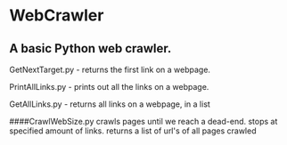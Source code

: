# WebCrawler
## A basic Python web crawler.



GetNextTarget.py - returns the first link on a webpage.

PrintAllLinks.py - prints out all the links on a webpage.

GetAllLinks.py - returns all links on a webpage, in a list

####CrawlWebSize.py 
crawls pages until we reach a dead-end. stops at specified amount of links. returns a list of url's of all pages crawled
